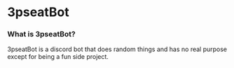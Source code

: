 # 3pseatBot

### What is 3pseatBot?

3pseatBot is a discord bot that does random things and has no real purpose except for being a fun side project.
